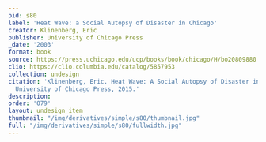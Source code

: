 ```yaml
---
pid: s80
label: 'Heat Wave: a Social Autopsy of Disaster in Chicago'
creator: Klinenberg, Eric
publisher: University of Chicago Press
_date: '2003'
format: book
source: https://press.uchicago.edu/ucp/books/book/chicago/H/bo20809880.html
clio: https://clio.columbia.edu/catalog/5857953
collection: undesign
citation: 'Klinenberg, Eric. Heat Wave: A Social Autopsy of Disaster in Chicago. Chicago:
  University of Chicago Press, 2015.'
description:
order: '079'
layout: undesign_item
thumbnail: "/img/derivatives/simple/s80/thumbnail.jpg"
full: "/img/derivatives/simple/s80/fullwidth.jpg"
---
```

